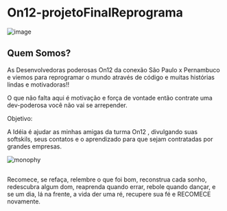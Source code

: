 # On12-projetoFinalReprograma
![image](https://user-images.githubusercontent.com/66445871/132947507-466edd3a-02bc-426d-ac23-9f84d846f3d3.png)

## Quem Somos?

As Desenvolvedoras poderosas On12 da conexão São Paulo x Pernambuco  e viemos para reprogramar o mundo através de código e muitas histórias lindas e motivadoras!!

O que não falta aqui é motivação e força de vontade então contrate uma dev-poderosa você não vai se arrepender.

Objetivo:

A Idéia é ajudar as minhas amigas da turma On12 , divulgando suas softskils, seus contatos e o aprendizado para que sejam contratadas por grandes empresas.

![monophy](https://user-images.githubusercontent.com/66445871/132948479-b243916d-9fbf-4f84-aec2-07e21374f8e7.gif)

## 
Recomece, se refaça,
relembre o que foi bom,
reconstrua cada sonho,
redescubra algum dom,
reaprenda quando errar,
rebole quando dançar,
e se um dia, lá na frente,
a vida der uma ré,
recupere sua fé
e RECOMECE novamente.
